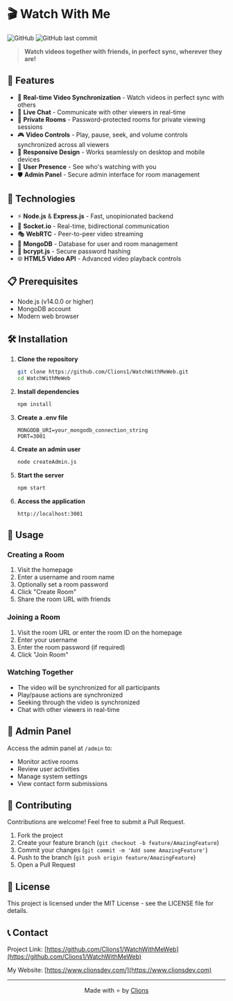 # 🎬 Watch With Me

![GitHub](https://img.shields.io/github/license/Clions1/WatchWithMeWeb)
![GitHub last commit](https://img.shields.io/github/last-commit/Clions1/WatchWithMeWeb)

> **Watch videos together with friends, in perfect sync, wherever they are!**


## 🌟 Features

- 🔄 **Real-time Video Synchronization** - Watch videos in perfect sync with others
- 💬 **Live Chat** - Communicate with other viewers in real-time
- 🔐 **Private Rooms** - Password-protected rooms for private viewing sessions
- 🎮 **Video Controls** - Play, pause, seek, and volume controls synchronized across all viewers
- 📱 **Responsive Design** - Works seamlessly on desktop and mobile devices
- 👥 **User Presence** - See who's watching with you
- 🛡️ **Admin Panel** - Secure admin interface for room management

## 🚀 Technologies

- ⚡ **Node.js** & **Express.js** - Fast, unopinionated backend
- 🔌 **Socket.io** - Real-time, bidirectional communication
- 🎭 **WebRTC** - Peer-to-peer video streaming
- 💾 **MongoDB** - Database for user and room management
- 🔐 **bcrypt.js** - Secure password hashing
- 🌐 **HTML5 Video API** - Advanced video playback controls

## 📋 Prerequisites

- Node.js (v14.0.0 or higher)
- MongoDB account
- Modern web browser

## 🛠️ Installation

1. **Clone the repository**
   ```bash
   git clone https://github.com/Clions1/WatchWithMeWeb.git
   cd WatchWithMeWeb
   ```

2. **Install dependencies**
   ```bash
   npm install
   ```

3. **Create a .env file**
   ```
   MONGODB_URI=your_mongodb_connection_string
   PORT=3001
   ```

4. **Create an admin user**
   ```bash
   node createAdmin.js
   ```

5. **Start the server**
   ```bash
   npm start
   ```

6. **Access the application**
   ```
   http://localhost:3001
   ```

## 📝 Usage

### Creating a Room

1. Visit the homepage
2. Enter a username and room name
3. Optionally set a room password
4. Click "Create Room"
5. Share the room URL with friends

### Joining a Room

1. Visit the room URL or enter the room ID on the homepage
2. Enter your username
3. Enter the room password (if required)
4. Click "Join Room"

### Watching Together

- The video will be synchronized for all participants
- Play/pause actions are synchronized
- Seeking through the video is synchronized
- Chat with other viewers in real-time

## 👮 Admin Panel

Access the admin panel at `/admin` to:

- Monitor active rooms
- Review user activities
- Manage system settings
- View contact form submissions

## 🤝 Contributing

Contributions are welcome! Feel free to submit a Pull Request.

1. Fork the project
2. Create your feature branch (`git checkout -b feature/AmazingFeature`)
3. Commit your changes (`git commit -m 'Add some AmazingFeature'`)
4. Push to the branch (`git push origin feature/AmazingFeature`)
5. Open a Pull Request

## 📄 License

This project is licensed under the MIT License - see the LICENSE file for details.

## 📞 Contact

Project Link: [https://github.com/Clions1/WatchWithMeWeb](https://github.com/Clions1/WatchWithMeWeb)

My Website: [https://www.clionsdev.com/](https://www.clionsdev.com)

---

<p align="center">
  Made with ⭐ by <a href="https://github.com/Clions1">Clions</a>
</p>
